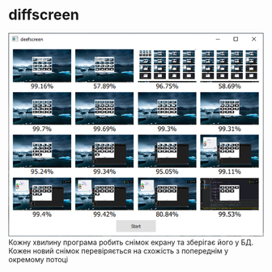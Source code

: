 # diffscreen
![Иллюстрация к проекту](https://github.com/XFaost/diffscreen/blob/main/img.png?raw=true)
Кожну хвилину програма робить снімок екрану та зберігає його у БД. Кожен новий снімок перевіряється на схожість з попереднім у окремому потоці
